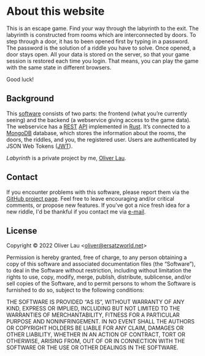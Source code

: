 # About this website

This is an escape game. Find your way through the labyrinth to the exit. The labyrinth is constructed from rooms which are interconnected by doors. To step through a door, it has to been opened first by typing in a password. The password is the solution of a riddle you have to solve. Once opened, a door stays open. All your data is stored on the server, so that your game session is restored each time you login. That means, you can play the game with the same state in different browsers.

Good luck!

## Background

This [software](https://github.com/ola-ct/Labyrinth) consists of two parts: the frontend (what you’re currently seeing) and the backend (a webservice giving access to the game data). The webservice has a [REST](https://en.wikipedia.org/wiki/Representational_state_transfer) [API](https://en.wikipedia.org/wiki/API) implemented in [Rust](https://rust-lang.org/). It’s connected to a [MongoDB](https://mongodb.com/) database, which stores the information about the rooms, the doors, the riddles, and you, the registered user. Users are authenticated by JSON Web Tokens ([JWT](https://jwt.io/)). 

*Labyrinth* is a private project by me, [Oliver Lau](mailto:oliver@ersatzworld.net).

## Contact

If you encounter problems with this software, please report them via the [GitHub project page](https://github.com/ola-ct/Labyrinth). Feel free to leave encouraging and/or critical comments, or propose new features. If you've got a nice fresh idea for a new riddle, I'd be thankful if you contact me via [e-mail]((mailto:oliver@ersatzworld.net)).

## License

Copyright &copy; 2022 Oliver Lau &lt;oliver@ersatzworld.net&gt;

Permission is hereby granted, free of charge, to any person obtaining a copy of this software and associated documentation files (the “Software”), to deal in the Software without restriction, including without limitation the rights to use, copy, modify, merge, publish, distribute, sublicense, and/or sell copies of the Software, and to permit persons to whom the Software is furnished to do so, subject to the following conditions:

THE SOFTWARE IS PROVIDED “AS IS”, WITHOUT WARRANTY OF ANY KIND, EXPRESS OR IMPLIED, INCLUDING BUT NOT LIMITED TO THE WARRANTIES OF MERCHANTABILITY, FITNESS FOR A PARTICULAR PURPOSE AND NONINFRINGEMENT. IN NO EVENT SHALL THE AUTHORS OR COPYRIGHT HOLDERS BE LIABLE FOR ANY CLAIM, DAMAGES OR OTHER LIABILITY, WHETHER IN AN ACTION OF CONTRACT, TORT OR OTHERWISE, ARISING FROM, OUT OF OR IN CONNECTION WITH THE SOFTWARE OR THE USE OR OTHER DEALINGS IN THE SOFTWARE. 